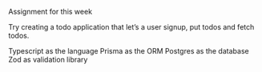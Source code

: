 Assignment for this week

Try creating a todo application that let’s a user signup, put todos and fetch todos. 
 
Typescript as the language
Prisma as the ORM
Postgres as the database
Zod as validation library
